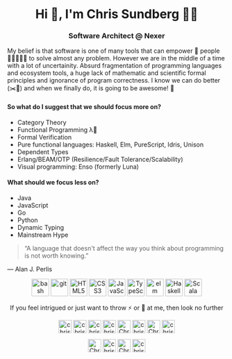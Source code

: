 <h1 align="center">Hi 👋, I'm Chris Sundberg 👨‍💻</h1>
<h3 align="center">Software Architect @ Nexer</h3>

My belief is that software is one of many tools that can empower 💪 people 🧑🏿‍🤝‍🧑🏻 to solve almost any problem.
However we are in the middle of a time with a lot of uncertainity. Absurd fragmentation of programming languages and ecosystem tools, a huge lack of mathematic and scientific formal principles and ignorance of program correctness. I know we can do better (✂️💩) and when we finally do, it is going to be awesome! 🌈

#### So what do I suggest that we should focus more on?
- Category Theory
- Functional Programming λ🦄
- Formal Verification
- Pure functional languages: Haskell, Elm, PureScript, Idris, Unison
- Dependent Types
- Erlang/BEAM/OTP (Resilience/Fault Tolerance/Scalability)
- Visual programming: Enso (formerly Luna)

#### What should we focus less on?
- Java
- JavaScript
- Go
- Python
- Dynamic Typing
- Mainstream Hype

> “A language that doesn't affect the way you think about programming is not worth knowing.”

― Alan J. Perlis

<p align="center"><img src="https://www.vectorlogo.zone/logos/gnu_bash/gnu_bash-icon.svg" alt="bash" width="40" height="40"/> <img src="https://www.vectorlogo.zone/logos/git-scm/git-scm-icon.svg" alt="git" width="40" height="40"/> <img src="https://devicons.github.io/devicon/devicon.git/icons/html5/html5-original-wordmark.svg" alt="HTML5" width="40" height="40"/> <img src="https://devicons.github.io/devicon/devicon.git/icons/css3/css3-original-wordmark.svg" alt="CSS3" width="40" height="40"/> <img src="https://devicons.github.io/devicon/devicon.git/icons/javascript/javascript-original.svg" alt="JavaScript" width="40" height="40"/> <img src="https://devicons.github.io/devicon/devicon.git/icons/typescript/typescript-original.svg" alt="TypeScript" width="40" height="40"/> <img src="https://devicons.github.io/devicon/devicon.git/icons/elm/elm-original.svg" alt="elm" width="40" height="40"/> <img src="https://devicons.github.io/devicon/devicon.git/icons/haskell/haskell-original.svg" alt="Haskell" width="40" height="40"/> <img src="https://devicons.github.io/devicon/devicon.git/icons/scala/scala-original.svg" alt="Scala" width="40" height="40"/></p>

<p align="center">If you feel intrigued or just want to throw ⚡ or 💩 at me, then look no further</p>
<p align="center">
  <a href="https://codepen.io/chriskevin" target="blank"><img align="center" src="https://cdn.jsdelivr.net/npm/simple-icons@3.0.1/icons/codepen.svg" alt="chriskevin" height="30" width="30" /></a>
  <a href="https://dev.to/chriskevin" target="blank"><img align="center" src="https://cdn.jsdelivr.net/npm/simple-icons@3.0.1/icons/dev-dot-to.svg" alt="chriskevin" height="30" width="30" /></a>
  <a href="https://stackshare.io/chriskevin" target="blank"><img align="center" src="https://cdn.jsdelivr.net/npm/simple-icons@3.0.1/icons/stackshare.svg" alt="chriskevin" height="30" width="30" /></a>
  <a href="https://twitter.com/chrisxkevin" target="blank"><img align="center" src="https://cdn.jsdelivr.net/npm/simple-icons@3.0.1/icons/twitter.svg" alt="chrisxkevin" height="30" width="30" /></a>
  <a href="https://www.linkedin.com/in/chris-sundberg-7b716744/" target="blank"><img align="center" src="https://cdn.jsdelivr.net/npm/simple-icons@3.0.1/icons/linkedin.svg" alt="Chris Sundberg" height="30" width="30" /></a>
  <a href="https://keybase.io/chriskevin" target="blank"><img align="center" src="https://cdn.jsdelivr.net/npm/simple-icons@3.0.1/icons/keybase.svg" alt="chriskevin" height="30" width="30" /></a>
  <a href="https://www.facebook.com/csundberg1" target="blank"><img align="center" src="https://cdn.jsdelivr.net/npm/simple-icons@3.0.1/icons/facebook.svg" alt="Chris Sundberg" height="30" width="30" /></a>
  <a href="https://www.instagram.com/chrisxkevin/" target="blank"><img align="center" src="https://cdn.jsdelivr.net/npm/simple-icons@3.0.1/icons/instagram.svg" alt="chrisxkevin" height="30" width="30" /></a>
</p>

<p align="center">
  <a href="https://my.playstation.com/profile/Chris-Kevin" target="blank"><img align="center" src="https://cdn.jsdelivr.net/npm/simple-icons@3.0.1/icons/playstation.svg" alt="Chris-Kevin" height="30" width="30" /></a>
  <a href="https://account.xbox.com/en-us/profile?gamertag=chrisXkevin" target="blank"><img align="center" src="https://cdn.jsdelivr.net/npm/simple-icons@3.0.1/icons/xbox.svg" alt="chriskevin" height="30" width="30" /></a>
  <a href="https://steamcommunity.com/profiles/76561198112333556/" target="blank"><img align="center" src="https://cdn.jsdelivr.net/npm/simple-icons@3.0.1/icons/steam.svg" alt="ChrisKevin" height="30" width="30" /></a>
  <a href="https://trakt.tv/users/chriskevin" target="blank"><img align="center" src="https://cdn.jsdelivr.net/npm/simple-icons@3.0.1/icons/trakt.svg" alt="chriskevin" height="30" width="30" /></a>
</p>

<!--
**chriskevin/chriskevin** is a ✨ _special_ ✨ repository because its `README.md` (this file) appears on your GitHub profile.

Here are some ideas to get you started:

- 🔭 I’m currently working on ...
- 🌱 I’m currently learning ...
- 👯 I’m looking to collaborate on ...
- 🤔 I’m looking for help with ...
- 💬 Ask me about ...
- 📫 How to reach me: ...
- 😄 Pronouns: ...
- ⚡ Fun fact: ...
-->
